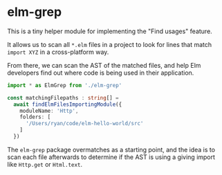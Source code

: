 # elm-grep

This is a tiny helper module for implementing the "Find usages" feature. 

It allows us to scan all `*.elm` files in a project to look for lines that match `import XYZ` in a cross-platform way.

From there, we can scan the AST of the matched files, and help Elm developers find out where code is being used in their application.

```ts
import * as ElmGrep from './elm-grep'

const matchingFilepaths : string[] =
  await findElmFilesImportingModule({
    moduleName: 'Http',
    folders: [
      '/Users/ryan/code/elm-hello-world/src'
    ]
  })
```

The `elm-grep` package overmatches as a starting point, and the idea is to scan each file afterwards to determine if the AST is using a giving import like `Http.get` or `Html.text`.